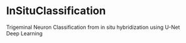 # InSituClassification
Trigeminal Neuron Classification from in situ hybridization using U-Net Deep Learning
